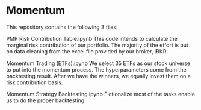 # Momentum

This repository contains the following 3 files:

PMP Risk Contribution Table.ipynb
This code intends to calculate the marginal risk contribution of our portfolio. The majority of the effort is put on data cleaning from the excel file provided by our broker, IBKR. 


Momentum Trading (ETFs).ipynb
We select 35 ETFs as our stock universe to put into the momentum process. The hyperparameters come from the backtesting result. After we have the winners, we equally invest them on a risk contribution basis.

Momentum Strategy Backtesting.ipynb
Fictionalize most of the tasks enable us to do the proper backtesting.
